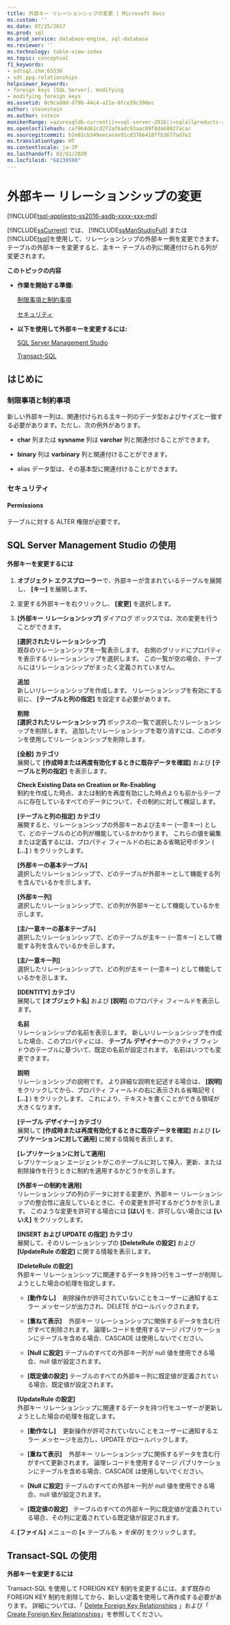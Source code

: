 ```yaml
---
title: 外部キー リレーションシップの変更 | Microsoft Docs
ms.custom: ''
ms.date: 07/25/2017
ms.prod: sql
ms.prod_service: database-engine, sql-database
ms.reviewer: ''
ms.technology: table-view-index
ms.topic: conceptual
f1_keywords:
- vdtsql.chm:65538
- vdt.ppg.relationships
helpviewer_keywords:
- foreign keys [SQL Server], modifying
- modifying foreign keys
ms.assetid: 0c9ca80d-d79b-44c4-a21e-0fce39c398ec
author: stevestein
ms.author: sstein
monikerRange: =azuresqldb-current||>=sql-server-2016||=sqlallproducts-allversions||>=sql-server-linux-2017||=azuresqldb-mi-current
ms.openlocfilehash: ca7964d61cd272af8adc93aac89f8da68827acac
ms.sourcegitcommit: b2e81cb349eecacee91cd3766410ffb3677ad7e2
ms.translationtype: HT
ms.contentlocale: ja-JP
ms.lasthandoff: 02/01/2020
ms.locfileid: "68139598"
---
```

# <a name="modify-foreign-key-relationships"></a>外部キー リレーションシップの変更
[!INCLUDE[tsql-appliesto-ss2016-asdb-xxxx-xxx-md](../../includes/tsql-appliesto-ss2016-asdb-xxxx-xxx-md.md)]

  [!INCLUDE[ssCurrent](../../includes/sscurrent-md.md)] では、 [!INCLUDE[ssManStudioFull](../../includes/ssmanstudiofull-md.md)] または [!INCLUDE[tsql](../../includes/tsql-md.md)]を使用して、リレーションシップの外部キー側を変更できます。 テーブルの外部キーを変更すると、主キー テーブルの列に関連付けられる列が変更されます。  
  
 **このトピックの内容**  
  
-   **作業を開始する準備:**  
  
     [制限事項と制約事項](#Restrictions)  
  
     [セキュリティ](#Security)  
  
-   **以下を使用して外部キーを変更するには:**  
  
     [SQL Server Management Studio](#SSMSProcedure)  
  
     [Transact-SQL](#TsqlProcedure)  
  
##  <a name="BeforeYouBegin"></a> はじめに  
  
###  <a name="Restrictions"></a> 制限事項と制約事項  
 新しい外部キー列は、関連付けられる主キー列のデータ型およびサイズと一致する必要があります。ただし、次の例外があります。  
  
-   **char** 列または **sysname** 列は **varchar** 列と関連付けることができます。  
  
-   **binary** 列は **varbinary** 列と関連付けることができます。  
  
-   alias データ型は、その基本型に関連付けることができます。  
  
###  <a name="Security"></a> セキュリティ  
  
####  <a name="Permissions"></a> Permissions  
 テーブルに対する ALTER 権限が必要です。  
  
##  <a name="SSMSProcedure"></a> SQL Server Management Studio の使用  
  
#### <a name="to-modify-a-foreign-key"></a>外部キーを変更するには  
  
1.  **オブジェクト エクスプローラー**で、外部キーが含まれているテーブルを展開し、 **[キー]** を展開します。  
  
2.  変更する外部キーを右クリックし、 **[変更]** を選択します。  
  
3.  **[外部キー リレーションシップ]** ダイアログ ボックスでは、次の変更を行うことができます。  
  
     **[選択されたリレーションシップ]**  
     既存のリレーションシップを一覧表示します。 右側のグリッドにプロパティを表示するリレーションシップを選択します。 この一覧が空の場合、テーブルにはリレーションシップがまったく定義されていません。  
  
     **追加**  
     新しいリレーションシップを作成します。 リレーションシップを有効にする前に、 **[テーブルと列の指定]** を設定する必要があります。  
  
     **削除**  
     **[選択されたリレーションシップ]** ボックスの一覧で選択したリレーションシップを削除します。 追加したリレーションシップを取り消すには、このボタンを使用してリレーションシップを削除します。  
  
     **[全般] カテゴリ**  
     展開して **[作成時または再度有効化するときに既存データを確認]** および **[テーブルと列の指定]** を表示します。  
  
     **Check Existing Data on Creation or Re-Enabling**  
     制約を作成した時点、または制約を再度有効にした時点よりも前からテーブルに存在しているすべてのデータについて、その制約に対して検証します。  
  
     **[テーブルと列の指定] カテゴリ**  
     展開すると、リレーションシップの外部キーおよび主キー (一意キー) として、どのテーブルのどの列が機能しているかわかります。 これらの値を編集または定義するには、プロパティ フィールドの右にある省略記号ボタン ( **[...]** ) をクリックします。  
  
     **[外部キーの基本テーブル]**  
     選択したリレーションシップで、どのテーブルが外部キーとして機能する列を含んでいるかを示します。  
  
     **[外部キー列]**  
     選択したリレーションシップで、どの列が外部キーとして機能しているかを示します。  
  
     **[主/一意キーの基本テーブル]**  
     選択したリレーションシップで、どのテーブルが主キー (一意キー) として機能する列を含んでいるかを示します。  
  
     **[主/一意キー列]**  
     選択したリレーションシップで、どの列が主キー (一意キー) として機能しているかを示します。  
  
     **[IDENTITY] カテゴリ**  
     展開して **[オブジェクト名]** および **[説明]** のプロパティ フィールドを表示します。  
  
     **名前**  
     リレーションシップの名前を表示します。 新しいリレーションシップを作成した場合、このプロパティには、 **テーブル デザイナー**のアクティブ ウィンドウのテーブルに基づいて、既定の名前が設定されます。 名前はいつでも変更できます。  
  
     **説明**  
     リレーションシップの説明です。 より詳細な説明を記述する場合は、 **[説明]** をクリックしてから、プロパティ フィールドの右に表示される省略記号 ( **[...]** ) をクリックします。 これにより、テキストを書くことができる領域が大きくなります。  
  
     **[テーブル デザイナー] カテゴリ**  
     展開して **[作成時または再度有効化するときに既存データを確認]** および **[レプリケーションに対して適用]** に関する情報を表示します。  
  
     **[レプリケーションに対して適用]**  
     レプリケーション エージェントがこのテーブルに対して挿入、更新、または削除操作を行うときに制約を適用するかどうかを示します。  
  
     **[外部キーの制約を適用]**  
     リレーションシップの列のデータに対する変更が、外部キー リレーションシップの整合性に違反しているときに、その変更を許可するかどうかを示します。 このような変更を許可する場合には **[はい]** を、許可しない場合には **[いいえ]** をクリックします。  
  
     **[INSERT および UPDATE の指定] カテゴリ**  
     展開して、そのリレーションシップの **[DeleteRule の設定]** および **[UpdateRule の設定]** に関する情報を表示します。  
  
     **[DeleteRule の設定]**  
     外部キー リレーションシップに関連するデータを持つ行をユーザーが削除しようとした場合の処理を指定します。  
  
    -   **[動作なし]** &#xA0;&#xA0;&#xA0;削除操作が許可されていないことをユーザーに通知するエラー メッセージが出力され、DELETE がロールバックされます。  
  
    -   **[重ねて表示]** &#xA0;&#xA0;&#xA0;外部キー リレーションシップに関係するデータを含む行がすべて削除されます。 論理レコードを使用するマージ パブリケーションにテーブルを含める場合、CASCADE は使用しないでください。  
  
    -   **[Null に設定]** テーブルのすべての外部キー列が null 値を使用できる場合、null 値が設定されます。  
  
    -   **[既定値の設定]** テーブルのすべての外部キー列に既定値が定義されている場合、既定値が設定されます。  
  
     **[UpdateRule の設定]**  
     外部キー リレーションシップに関連するデータを持つ行をユーザーが更新しようとした場合の処理を指定します。  
  
    -   **[動作なし]** &#xA0;&#xA0;&#xA0;更新操作が許可されていないことをユーザーに通知するエラー メッセージを出力し、UPDATE がロールバックします。  
  
    -   **[重ねて表示]** &#xA0;&#xA0;&#xA0;外部キー リレーションシップに関係するデータを含む行がすべて更新されます。 論理レコードを使用するマージ パブリケーションにテーブルを含める場合、CASCADE は使用しないでください。  
  
    -   **[Null に設定]** テーブルのすべての外部キー列が null 値を使用できる場合、null 値が設定されます。  
  
    -   **[既定値の設定]** &#xA0;&#xA0;テーブルのすべての外部キー列に既定値が定義されている場合、その列に定義されている既定値が設定されます。  
  
4.  **[ファイル]** メニューの **[<** テーブル名 _> を保存]_ をクリックします。  
  
##  <a name="TsqlProcedure"></a> Transact-SQL の使用  
 **外部キーを変更するには**  
  
 Transact-SQL を使用して FOREIGN KEY 制約を変更するには、まず既存の FOREIGN KEY 制約を削除してから、新しい定義を使用して再作成する必要があります。 詳細については、「 [Delete Foreign Key Relationships](../../relational-databases/tables/delete-foreign-key-relationships.md) 」および「 [Create Foreign Key Relationships](../../relational-databases/tables/create-foreign-key-relationships.md)」を参照してください。  
  
###  <a name="TsqlExample"></a>  
